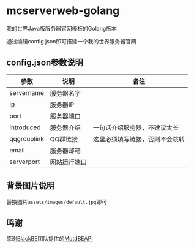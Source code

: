 # mcserverweb-golang
我的世界Java版服务器官网模板的Golang版本

通过编辑config.json即可搭建一个我的世界服务器官网

## config.json参数说明
|参数|说明|备注|
|----|----|----|
|servername|服务器名字|
|ip|服务器IP|
|port|服务器端口|
|introduced|服务器介绍|一句话介绍服务器，不建议太长
|qqgrouplink|QQ群链接|这里必须填写链接，否则不会跳转
|email|服务器邮箱|
|serverport|网站运行端口|

## 背景图片说明  
替换图片`assets/images/default.jpg`即可

## 鸣谢
感谢[BlackBE](https://github.com/BlackBEDevelopment)团队提供的[MotdBEAPI](https://github.com/BlackBEDevelopment/MCBE-Server-Motd)

